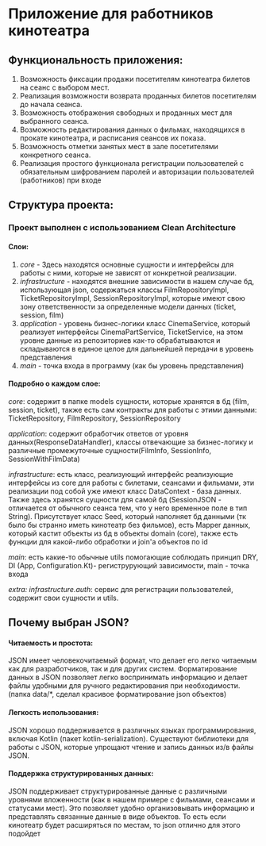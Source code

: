 # Приложение для работников кинотеатра

## Функциональность приложения:

  1. Возможность фиксации продажи посетителям кинотеатра билетов на сеанс с
  выбором мест.
  2. Реализация возможности возврата проданных билетов посетителям до начала
  сеанса.
  3. Возможность отображения свободных и проданных мест для выбранного
  сеанса.
  4. Возможность редактирования данных о фильмах, находящихся в прокате
  кинотеатра, и расписания сеансов их показа.
  5. Возможность отметки занятых мест в зале посетителями конкретного сеанса.
  6. Реализация простого функционала регистрации пользователей с обязательным
  шифрованием паролей и авторизации пользователей (работников) при входе

## Структура проекта:

### Проект выполнен с использованием Clean Architecture 

  #### Слои:

  1. *core* - Здесь находятся основные сущности и интерфейсы для работы с ними, которые не зависят от конкретной реализации.
  2. *infrastructure* - находятся внешние зависимости в нашем случае бд, использующая json, содержаться классы FilmRepositoryImpl,
  TicketRepositoryImpl, SessionRepositoryImpl, которые имеют свою зону ответственности за определенные модели данных (ticket, session, film)
  4. *application* - уровень бизнес-логики класс CinemaService, который реализует интерфейсы CinemaPartService, TicketService, на этом уровне данные из
  репозиториев как-то обрабатываются и складываются в единое целое для дальнейшей передачи в уровень представления
  6. *main* - точка входа в программу (как бы уровень представления)

  #### Подробно о каждом слое:
  
  *core*: содержит в папке models сущности, которые хранятся в бд (film, session, ticket), также есть сам контракты для работы с этими данными: TicketRepository,
  FilmRepository, SessionRepository
  
  *application*: содержит обработчик ответов от уровня данных(ResponseDataHandler), классы отвечающие за бизнес-логику и различные промежуточные сущности(FilmInfo, SessionInfo, SessionWithFilmData)
  
  *infrastructure*: есть класс, реализующий интерфейс реализующие интерфейсы из core для работы с билетами, сеансами и фильмами, эти реализации под собой уже имеют класс DataContext - база данных. Также
  здесь хранятся сущности для самой бд (SessionJSON - отличается от обычного сеанса тем, что у него временное поле в тип String). Присутствует класс Seed, который 
  наполняет бд данными (тк было бы странно иметь кинотеатр без фильмов), есть Mapper данных, который кастит объекты из бд в объекты domain (core), также есть функции для какой-либо обработки и join'а объектов по id
  
  *main*: есть какие-то обычные utils помогающие соблюдать принцип DRY, DI (App, Configuration.Kt)- региструрующий зависимости, main - точка входа

  *extra: infrastructure.auth*: сервис для регистрации пользователей, содержит свои сущности и utils.


## Почему выбран JSON?

#### Читаемость и простота:
JSON имеет человекочитаемый формат, что делает его легко читаемым как для разработчиков, так и для других систем.
Форматирование данных в JSON позволяет легко воспринимать информацию и делает файлы удобными для ручного редактирования при необходимости. (папка data/*,  сделал красивое 
форматирование json объектов)

#### Легкость использования:
JSON хорошо поддерживается в различных языках программирования, включая Kotlin (пакет kotlin-serialization).
Существуют библиотеки для работы с JSON, которые упрощают чтение и запись данных из/в файлы JSON.

#### Поддержка структурированных данных:
JSON поддерживает структурированные данные с различными уровнями вложенности (как в нашем примере с фильмами, сеансами и статусами мест).
Это позволяет удобно организовывать информацию и представлять связанные данные в виде объектов.
То есть если кинотеатр будет расширяться по местам, то json отлично для этого подойдет
